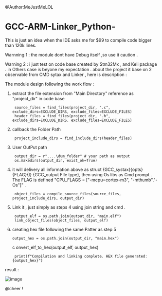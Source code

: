 @Author:MeJustMeLOL
# GCC-ARM-Linker_Python-
This is just an idea when the IDE asks me for $99 to compile code bigger than 120k lines. 

Warnning 1 : the module dont have  Debug itself  ,so use it caution .

Warning 2 : i just test on code base created by Stm32Mx , and Keli package . in  Others case is beyone my expectation .
about the project  it base on  2  observable  from  CMD sytax and Linker , here is description  :

The module design following the work flow  : 
1. extract the  file extension from "Main Directory" reference as "project_dir" in code base
  
        source_files = find_files(project_dir, ".c", exclude_dirs=EXCLUDE_DIRS, exclude_files=EXCLUDE_FILES)
        header_files = find_files(project_dir, ".h", exclude_dirs=EXCLUDE_DIRS, exclude_files=EXCLUDE_FILES)

2. callback the  Folder Path 

        project_include_dirs = find_include_dirs(header_files)

3. User OutPut path  
    
        output_dir = r"....\dum_folder" # your path as output
        os.makedirs(output_dir, exist_ok=True)

4. it  will delivery all information above   as struct {GCC_systax}{opts} {FLAG}{I} {GCC_output FIle type}, then using Os libs as Cmd  prompt  . The FLAG is defined "CPU_FLAGS = ["-mcpu=cortex-m3", "-mthumb","-Os"]" .

        object_files = compile_source_files(source_files, project_include_dirs, output_dir)

5. Link it ,  just simply as steps 4 using join string and cmd  .
    
        output_elf = os.path.join(output_dir, "main.elf")
        link_object_files(object_files, output_elf)

6. creating hex file following the same Patter as step 5

       output_hex = os.path.join(output_dir, "main.hex")
    c  onvert_elf_to_hex(output_elf, output_hex)

        print(f"Compilation and linking complete. HEX file generated: {output_hex}")

result  :


![image](https://github.com/user-attachments/assets/b9a0c88e-80d1-4fa7-bb35-8c25250074ed)

@cheer ! 
